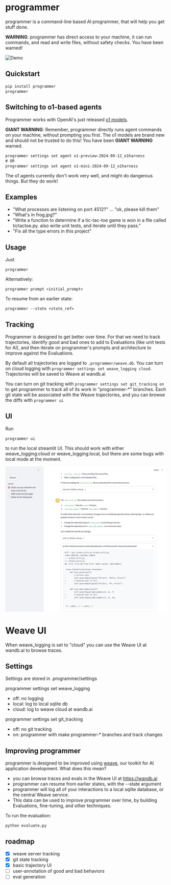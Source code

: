 # programmer

programmer is a command-line based AI programmer, that will help you get stuff done.

**WARNING**: programmer has direct access to your machine, it can run commands, and read and write files, without safety checks. You have been warned!

![Demo](./assets/programmer-demo-1080.gif)

## Quickstart

```
pip install programmer
programmer 
```

## Switching to o1-based agents

Programmer works with OpenAI's just released [o1 models](https://openai.com/index/introducing-openai-o1-preview/).

**GIANT WARNING**: Remember, programmer directly runs agent commands on your machine, without prompting you first. The o1 models are brand new and should not be trusted to do this! You have been **GIANT WARNING** warned.

```
programmer settings set agent o1-preview-2024-09-12_o1harness
# OR
programmer settings set agent o1-mini-2024-09-12_o1harness
```

The o1 agents currently don't work very well, and might do dangerous things. But they do work!

## Examples

- "What processes are listening on port 4512?" ... "ok, please kill them"
- "What's in frog.jpg?"
- "Write a function to determine if a tic-tac-toe game is won in a file called tictactoe.py. also write unit tests, and iterate until they pass."
- "Fix all the type errors in this project"


## Usage

Just

```
programmer
```

Alternatively:
```
programmer prompt <initial_prompt>
```

To resume from an earlier state:
```
programmer --state <state_ref>
```

## Tracking

Programmer is designed to get better over time. For that we need to track trajectories, identify good and bad ones to add to Evaluations (like unit tests for AI), and then iterate on programmer's prompts and architecture to improve against the Evaluations.

By default all trajectories are logged to `.programmer/weave.db`. You can turn on cloud logging with `programmer settings set weave_logging cloud`. Trajectories will be saved to Weave at wandb.ai

You can turn on git tracking with `programmer settings set git_tracking on` to get programmer to track all of its work in "programmer-*" branches. Each git state will be associated with the Weave trajectories, and you can browse the diffs with `programmer ui`

## UI

Run

```
programmer ui
```

to run the local streamlit UI. This should work with either weave_logging:cloud or weave_logging:local, but there are some bugs with local mode at the moment.

![Programmer UI screenshot](./assets/programmer-ui.png)

# Weave UI 

When weave_logging is set to "cloud" you can use the Weave UI at wandb.ai to browse traces.

## Settings

Settings are stored in .programmer/settings

programmer settings set weave_logging <value>
  - off: no logging
  - local: log to local sqlite db
  - cloud: log to weave cloud at wandb.ai

programmer settings set git_tracking <value>
  - off: no git tracking
  - on: programmer with make programmer-* branches and track changes

## Improving programmer

programmer is designed to be improved using [weave](https://wandb.me/weave), our toolkit for AI application development. What does this mean?

- you can browse traces and evals in the Weave UI at https://wandb.ai
- programmer can resume from earlier states, with the --state argument
- programmer will log all of your interactions to a local sqlite database, or the central Weave service.
- This data can be used to improve programmer over time, by building Evaluations, fine-tuning, and other techniques.

To run the evaluation:

```
python evaluate.py
```

## roadmap

- [x] weave server tracking
- [x] git state tracking
- [x] basic trajectory UI
- [ ] user-annotation of good and bad behaviors
- [ ] eval generation